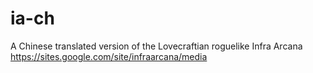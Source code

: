 # ia-ch
A Chinese translated version of the Lovecraftian roguelike Infra Arcana  https://sites.google.com/site/infraarcana/media
